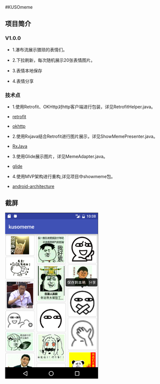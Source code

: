 #KUSOmeme

## 项目简介

### V1.0.0

* 1.瀑布流展示猥琐的表情们。

* 2.下拉刷新，每次随机展示20张表情图片。

* 3.表情本地保存

* 4.表情分享

### 技术点

* 1.使用Retrofit、OKHttp对http客户端进行包装，详见RetrofitHelper.java。
* [retrofit](https://github.com/square/retrofit)
* [okhttp](https://github.com/square/okhttp)

* 2.使用Rxjava结合Retrofit进行图片展示，详见ShowMemePresenter.java。
* [RxJava](https://github.com/ReactiveX/RxJava)

* 3.使用Glide展示图片，详见MemeAdapter.java。
* [glide](https://github.com/bumptech/glide)

* 4.使用MVP架构进行重构,详见项目中showmeme包。
* [android-architecture](https://github.com/googlesamples/android-architecture)

## 截屏
<a href="meme/screenshot.jpg"><img src="meme/screenshot.jpg" width="60%"/></a>
